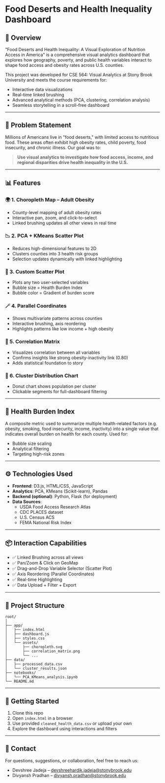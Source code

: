 
# Food Deserts and Health Inequality Dashboard

## 📌 Overview
"Food Deserts and Health Inequality: A Visual Exploration of Nutrition Access in America" is a comprehensive visual analytics dashboard that explores how geography, poverty, and public health variables interact to shape food access and obesity rates across U.S. counties.

This project was developed for CSE 564: Visual Analytics at Stony Brook University and meets the course requirements for:
- Interactive data visualizations
- Real-time linked brushing
- Advanced analytical methods (PCA, clustering, correlation analysis)
- Seamless storytelling in a scroll-free dashboard

---

## 🎯 Problem Statement
Millions of Americans live in "food deserts," with limited access to nutritious food. These areas often exhibit high obesity rates, child poverty, food insecurity, and chronic illness. Our goal was to:
> **Use visual analytics to investigate how food access, income, and regional disparities drive health inequality in the U.S.**

---

## 📊 Features

### 🌍 1. Choropleth Map – Adult Obesity
- County-level mapping of adult obesity rates
- Interactive pan, zoom, and click-to-select
- Linked brushing updates all other views in real time

### 📉 2. PCA + KMeans Scatter Plot
- Reduces high-dimensional features to 2D
- Clusters counties into 3 health risk groups
- Selection updates dynamically with linked highlighting

### 📌 3. Custom Scatter Plot
- Plots any two user-selected variables
- Bubble size = Health Burden Index
- Bubble color = Gradient of burden score

### 🪄 4. Parallel Coordinates
- Shows multivariate patterns across counties
- Interactive brushing, axis reordering
- Highlights patterns like low income + high obesity

### 🧮 5. Correlation Matrix
- Visualizes correlation between all variables
- Confirms insights like strong obesity-inactivity link (0.80)
- Adds statistical foundation to story

### 🍩 6. Cluster Distribution Chart
- Donut chart shows population per cluster
- Clickable segments for full-dashboard filtering

---

## 🧠 Health Burden Index
A composite metric used to summarize multiple health-related factors (e.g. obesity, smoking, food insecurity, income, inactivity) into a single value that indicates overall burden on health for each county. Used for:
- Bubble size scaling
- Analytical filtering
- Targeting high-risk zones

---

## ⚙️ Technologies Used
- **Frontend**: D3.js, HTML/CSS, JavaScript
- **Analytics**: PCA, KMeans (Scikit-learn), Pandas
- **Backend (optional)**: Python, Flask (for deployment)
- **Data Sources**:
  - USDA Food Access Research Atlas
  - CDC PLACES dataset
  - U.S. Census ACS
  - FEMA National Risk Index

---

## 📦 Interaction Capabilities
- ✅ Linked Brushing across all views
- ✅ Pan/Zoom & Click on GeoMap
- ✅ Drag-and-Drop Variable Selector (Scatter Plot)
- ✅ Axis Reordering (Parallel Coordinates)
- ✅ Real-time Highlighting
- ✅ Data Upload + Filter + Export

---

## 📂 Project Structure
```
root/
│
├── app/
│   ├── index.html
│   ├── dashboard.js
│   ├── styles.css
│   └── assets/
│       ├── choropleth.svg
│       ├── correlation_matrix.png
│       └── ...
├── data/
│   ├── processed_data.csv
│   └── cluster_results.json
├── notebooks/
│   └── PCA_KMeans_analysis.ipynb
└── README.md
```

---

## 🚀 Getting Started
1. Clone this repo
2. Open `index.html` in a browser
3. Use provided `cleaned_health_data.csv` or upload your own
4. Explore the dashboard using interactions and filters

---

## 📧 Contact
For questions, suggestions, or collaboration, feel free to reach us:

- Devshree Jadeja – [devshreehardik.jadeja@stonybrook.edu](mailto:devshreehardik.jadeja@stonybrook.edu)
- Divyansh Pradhan – [divyansh.pradhan@stonybrook.edu](mailto:divyansh.pradhan@stonybrook.edu)
